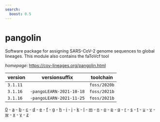 ```yaml
---
search:
  boost: 0.5
---
```

# pangolin

Software package for assigning SARS-CoV-2 genome sequences to global lineages. This module also contains the faToVcf tool

*homepage*: <https://cov-lineages.org/pangolin.html>

version | versionsuffix | toolchain
--------|---------------|----------
``3.1.11`` |  | ``foss/2020b``
``3.1.16`` | ``-pangoLEARN-2021-10-18`` | ``foss/2021b``
``3.1.16`` | ``-pangoLEARN-2021-11-25`` | ``foss/2021b``

[0](../0/index.md) - [a](../a/index.md) - [b](../b/index.md) - [c](../c/index.md) - [d](../d/index.md) - [e](../e/index.md) - [f](../f/index.md) - [g](../g/index.md) - [h](../h/index.md) - [i](../i/index.md) - [j](../j/index.md) - [k](../k/index.md) - [l](../l/index.md) - [m](../m/index.md) - [n](../n/index.md) - [o](../o/index.md) - [p](../p/index.md) - [q](../q/index.md) - [r](../r/index.md) - [s](../s/index.md) - [t](../t/index.md) - [u](../u/index.md) - [v](../v/index.md) - [w](../w/index.md) - [x](../x/index.md) - [y](../y/index.md) - [z](../z/index.md)

